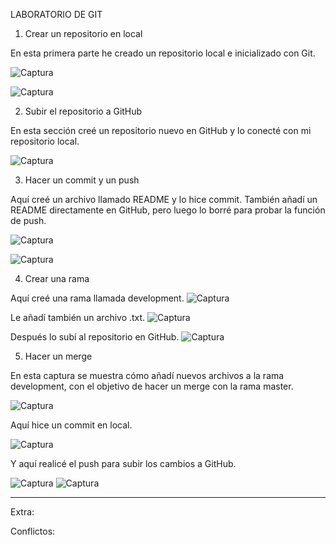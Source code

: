 LABORATORIO DE GIT

1. Crear un repositorio en local

En esta primera parte he creado un repositorio local e inicializado con Git.

![Captura](capturas/1.png)


![Captura](capturas/2.png)


2. Subir el repositorio a GitHub

En esta sección creé un repositorio nuevo en GitHub y lo conecté con mi repositorio local.

![Captura](capturas/3.png)




3. Hacer un commit y un push

Aquí creé un archivo llamado README y lo hice commit. También añadí un README directamente en GitHub, pero luego lo borré para probar la función de push.

![Captura](capturas/4.png)

![Captura](capturas/5.png)


4. Crear una rama

Aquí creé una rama llamada development.
![Captura](capturas/6.png)

Le añadí también un archivo .txt.
![Captura](capturas/7.png)

Después lo subí al repositorio en GitHub.
![Captura](capturas/8.png)

5. Hacer un merge

En esta captura se muestra cómo añadí nuevos archivos a la rama development, con el objetivo de hacer un merge con la rama master.

![Captura](capturas/9.png)

Aquí hice un commit en local.

![Captura](capturas/10.png)

Y aquí realicé el push para subir los cambios a GitHub.

![Captura](capturas/11.png)
![Captura](capturas/12.png)

---

Extra:

Conflictos:



